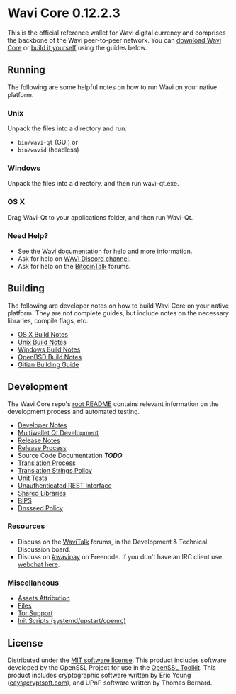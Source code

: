 Wavi Core 0.12.2.3
=====================

This is the official reference wallet for Wavi digital currency and comprises the backbone of the Wavi peer-to-peer network. You can [download Wavi Core](https://github.com/wavidev-the-man/wavi/releases) or [build it yourself](#building) using the guides below.

Running
---------------------
The following are some helpful notes on how to run Wavi on your native platform.

### Unix

Unpack the files into a directory and run:

- `bin/wavi-qt` (GUI) or
- `bin/wavid` (headless)

### Windows

Unpack the files into a directory, and then run wavi-qt.exe.

### OS X

Drag Wavi-Qt to your applications folder, and then run Wavi-Qt.

### Need Help?

* See the [Wavi documentation](https://github.com/wavidev-the-man/wavi/tree/master/doc)
for help and more information.
* Ask for help on [WAVI Discord channel](https://discord.gg/6vGNAh5).
* Ask for help on the [BitcoinTalk](https://bitcointalk.org/index.php?topic=3146751) forums.

Building
---------------------
The following are developer notes on how to build Wavi Core on your native platform. They are not complete guides, but include notes on the necessary libraries, compile flags, etc.

- [OS X Build Notes](build-osx.md)
- [Unix Build Notes](build-unix.md)
- [Windows Build Notes](build-windows.md)
- [OpenBSD Build Notes](build-openbsd.md)
- [Gitian Building Guide](gitian-building.md)

Development
---------------------
The Wavi Core repo's [root README](/README.md) contains relevant information on the development process and automated testing.

- [Developer Notes](developer-notes.md)
- [Multiwallet Qt Development](multiwallet-qt.md)
- [Release Notes](release-notes.md)
- [Release Process](release-process.md)
- Source Code Documentation ***TODO***
- [Translation Process](translation_process.md)
- [Translation Strings Policy](translation_strings_policy.md)
- [Unit Tests](unit-tests.md)
- [Unauthenticated REST Interface](REST-interface.md)
- [Shared Libraries](shared-libraries.md)
- [BIPS](bips.md)
- [Dnsseed Policy](dnsseed-policy.md)

### Resources
* Discuss on the [WaviTalk](https://wavitalk.org/) forums, in the Development & Technical Discussion board.
* Discuss on [#wavipay](http://webchat.freenode.net/?channels=wavipay) on Freenode. If you don't have an IRC client use [webchat here](http://webchat.freenode.net/?channels=wavipay).

### Miscellaneous
- [Assets Attribution](assets-attribution.md)
- [Files](files.md)
- [Tor Support](tor.md)
- [Init Scripts (systemd/upstart/openrc)](init.md)

License
---------------------
Distributed under the [MIT software license](http://www.opensource.org/licenses/mit-license.php).
This product includes software developed by the OpenSSL Project for use in the [OpenSSL Toolkit](https://www.openssl.org/). This product includes
cryptographic software written by Eric Young ([eay@cryptsoft.com](mailto:eay@cryptsoft.com)), and UPnP software written by Thomas Bernard.
